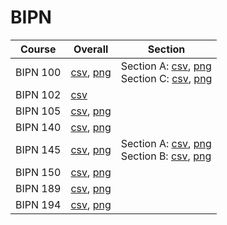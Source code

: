 # BIPN

| Course | Overall | Section |
| ------ | ------- | ------- |
| BIPN 100 | [csv](https://github.com/UCSD-Historical-Enrollment-Data/2023Fall/blob/main/overall/BIPN%20100.csv), [png](https://raw.githubusercontent.com/UCSD-Historical-Enrollment-Data/2023Fall/main/plot_overall/BIPN%20100.png) | Section A: [csv](https://github.com/UCSD-Historical-Enrollment-Data/2023Fall/blob/main/section/BIPN%20100_A.csv), [png](https://raw.githubusercontent.com/UCSD-Historical-Enrollment-Data/2023Fall/main/plot_section/BIPN%20100_A.png)<br>Section C: [csv](https://github.com/UCSD-Historical-Enrollment-Data/2023Fall/blob/main/section/BIPN%20100_C.csv), [png](https://raw.githubusercontent.com/UCSD-Historical-Enrollment-Data/2023Fall/main/plot_section/BIPN%20100_C.png) |
| BIPN 102 | [csv](https://github.com/UCSD-Historical-Enrollment-Data/2023Fall/blob/main/overall/BIPN%20102.csv) |  |
| BIPN 105 | [csv](https://github.com/UCSD-Historical-Enrollment-Data/2023Fall/blob/main/overall/BIPN%20105.csv), [png](https://raw.githubusercontent.com/UCSD-Historical-Enrollment-Data/2023Fall/main/plot_overall/BIPN%20105.png) |  |
| BIPN 140 | [csv](https://github.com/UCSD-Historical-Enrollment-Data/2023Fall/blob/main/overall/BIPN%20140.csv), [png](https://raw.githubusercontent.com/UCSD-Historical-Enrollment-Data/2023Fall/main/plot_overall/BIPN%20140.png) |  |
| BIPN 145 | [csv](https://github.com/UCSD-Historical-Enrollment-Data/2023Fall/blob/main/overall/BIPN%20145.csv), [png](https://raw.githubusercontent.com/UCSD-Historical-Enrollment-Data/2023Fall/main/plot_overall/BIPN%20145.png) | Section A: [csv](https://github.com/UCSD-Historical-Enrollment-Data/2023Fall/blob/main/section/BIPN%20145_A.csv), [png](https://raw.githubusercontent.com/UCSD-Historical-Enrollment-Data/2023Fall/main/plot_section/BIPN%20145_A.png)<br>Section B: [csv](https://github.com/UCSD-Historical-Enrollment-Data/2023Fall/blob/main/section/BIPN%20145_B.csv), [png](https://raw.githubusercontent.com/UCSD-Historical-Enrollment-Data/2023Fall/main/plot_section/BIPN%20145_B.png) |
| BIPN 150 | [csv](https://github.com/UCSD-Historical-Enrollment-Data/2023Fall/blob/main/overall/BIPN%20150.csv), [png](https://raw.githubusercontent.com/UCSD-Historical-Enrollment-Data/2023Fall/main/plot_overall/BIPN%20150.png) |  |
| BIPN 189 | [csv](https://github.com/UCSD-Historical-Enrollment-Data/2023Fall/blob/main/overall/BIPN%20189.csv), [png](https://raw.githubusercontent.com/UCSD-Historical-Enrollment-Data/2023Fall/main/plot_overall/BIPN%20189.png) |  |
| BIPN 194 | [csv](https://github.com/UCSD-Historical-Enrollment-Data/2023Fall/blob/main/overall/BIPN%20194.csv), [png](https://raw.githubusercontent.com/UCSD-Historical-Enrollment-Data/2023Fall/main/plot_overall/BIPN%20194.png) |  |
